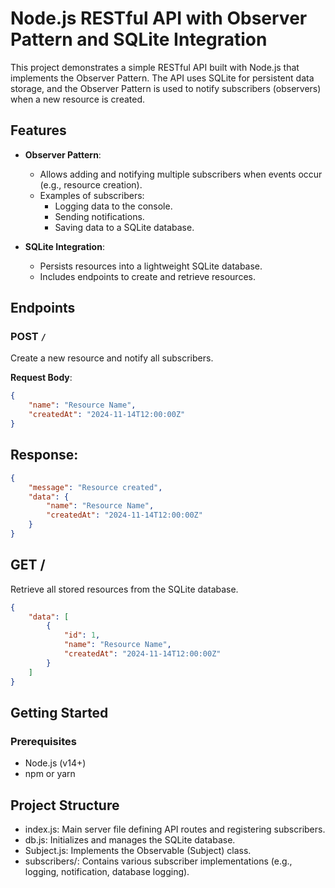 # Node.js RESTful API with Observer Pattern and SQLite Integration

This project demonstrates a simple RESTful API built with Node.js that implements the Observer Pattern. The API uses SQLite for persistent data storage, and the Observer Pattern is used to notify subscribers (observers) when a new resource is created.
## Features

- **Observer Pattern**:

  - Allows adding and notifying multiple subscribers when events occur (e.g., resource creation).
  - Examples of subscribers:
    - Logging data to the console.
    - Sending notifications.
    - Saving data to a SQLite database.

- **SQLite Integration**:
  - Persists resources into a lightweight SQLite database.
  - Includes endpoints to create and retrieve resources.

## Endpoints

### POST `/`

Create a new resource and notify all subscribers.

**Request Body**:

```json
{
	"name": "Resource Name",
	"createdAt": "2024-11-14T12:00:00Z"
}
```

## Response:

```json
{
	"message": "Resource created",
	"data": {
		"name": "Resource Name",
		"createdAt": "2024-11-14T12:00:00Z"
	}
}
```

## GET /

Retrieve all stored resources from the SQLite database.

```json
{
	"data": [
		{
			"id": 1,
			"name": "Resource Name",
			"createdAt": "2024-11-14T12:00:00Z"
		}
	]
}
```

## Getting Started

### Prerequisites

- Node.js (v14+)
- npm or yarn

## Project Structure

- index.js: Main server file defining API routes and registering subscribers.
- db.js: Initializes and manages the SQLite database.
- Subject.js: Implements the Observable (Subject) class.
- subscribers/: Contains various subscriber implementations (e.g., logging, notification, database logging).

